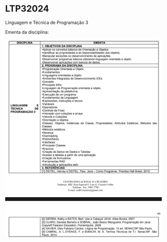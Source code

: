 # LTP32024
Linguagem e Técnica de Programação 3

Ementa da disciplina:

![Ementa da disciplina](https://github.com/informaticaseed/LTP32024/blob/main/Ementa.jpg?raw=true) 